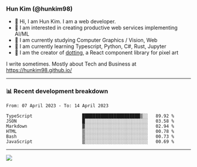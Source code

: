 ### Hun Kim (@hunkim98)

- 👋 Hi, I am Hun Kim. I am a web developer. 
- 🤔 I am interested in creating productive web services implementing AI/ML
- 🔭 I am currently studying Computer Graphics / Vision, Web 
- 🌱 I am currently learning Typescript, Python, C#, Rust, Jupyter
- 🎨 I am the creator of [dotting](hunkim98.github.io/dotting), a React component library for pixel art

I write sometimes. Mostly about Tech and Business at https://hunkim98.github.io/

---
### 📊 Recent development breakdown
<!--START_SECTION:waka-->

```text
From: 07 April 2023 - To: 14 April 2023

TypeScript                   ██████████████████████▒░░   89.92 %
JSON                         █░░░░░░░░░░░░░░░░░░░░░░░░   03.58 %
Markdown                     ▓░░░░░░░░░░░░░░░░░░░░░░░░   02.94 %
HTML                         ▒░░░░░░░░░░░░░░░░░░░░░░░░   00.78 %
Bash                         ▒░░░░░░░░░░░░░░░░░░░░░░░░   00.73 %
JavaScript                   ▒░░░░░░░░░░░░░░░░░░░░░░░░   00.69 %
```

<!--END_SECTION:waka-->
---

<!-- <div align='center'> -->
  <img align="center" src="https://github-readme-stats.vercel.app/api?username=hunkim98&theme=dark&show_icons=true"/>
<!-- </div> -->
<!--
**hunkim98/hunkim98** is a ✨ _special_ ✨ repository because its `README.md` (this file) appears on your GitHub profile.

Here are some ideas to get you started:

- 🔭 I’m currently working on ...
- 🌱 I’m currently learning ...
- 👯 I’m looking to collaborate on ...
- 🤔 I’m looking for help with ...
- 💬 Ask me about ...
- 📫 How to reach me: ...
- 😄 Pronouns: ...
- ⚡ Fun fact: ...
-->
